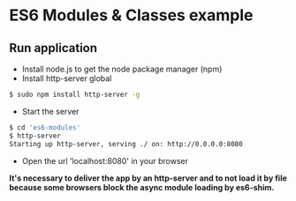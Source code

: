 # ES6 Modules & Classes example

## Run application

* Install node.js to get the node package manager (npm)
* Install http-server global
```bash
$ sudo npm install http-server -g
```
* Start the server
```bash
$ cd 'es6-modules'
$ http-server
Starting up http-server, serving ./ on: http://0.0.0.0:8080
```
* Open the url 'localhost:8080' in your browser

**It's necessary to deliver the app by an http-server and to not load it by file because some browsers block the async module loading by es6-shim.**
